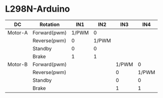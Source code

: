 # L298N-Arduino

| DC        | Rotation        |  IN1  |  IN2  |  IN3  |  IN4  |
|-----------|-----------------|-------|-------|-------|-------|
| Motor-A   |  Forward(pwm)   | 1/PWM | 0     |       |       |
|           |  Reverse(pwm)   |   0   | 1/PWM |       |       |
|           |  Standby        |   0   |   0   |       |       |
|           |  Brake          |   1   |   1   |       |       |
| Motor-B   |  Forward(pwm)   |       |       | 1/PWM | 0     |
|           |  Reverse(pwm)   |       |       |   0   | 1/PWM |
|           |  Standby        |       |       |   0   |   0   |
|           |  Brake          |       |       |   1   |   1   |
